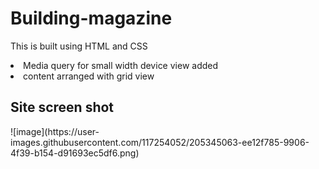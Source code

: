 # Building-magazine
<p>This is built using HTML and CSS </p>
<p><li>Media query for small width device view added</li>
<li>content arranged with grid view</li></p>
<h2>Site screen shot</h2>
![image](https://user-images.githubusercontent.com/117254052/205345063-ee12f785-9906-4f39-b154-d91693ec5df6.png)
